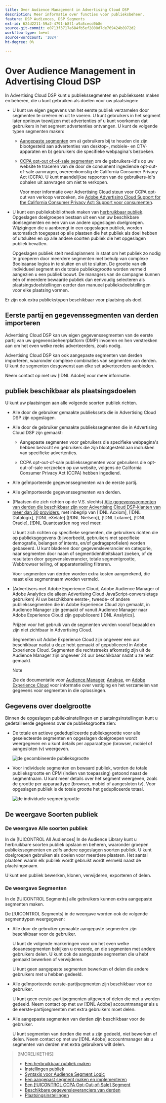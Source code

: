 ```yaml
---
title: Over Audience Management in Advertising Cloud DSP
description: Meer informatie over functies voor publieksbeheer.
feature: DSP Audiences, DSP Segments
exl-id: 624d2211-59a2-4791-b8f1-a9a5cecd0b8e
source-git-commit: e0713f3717a684fb5ef2808d7de769424b8972d2
workflow-type: tm+mt
source-wordcount: '1024'
ht-degree: 0%

---
```


# Over Audience Management in Advertising Cloud DSP

In Advertising Cloud DSP kunt u publiekssegmenten en publiekssets maken en beheren, die u kunt gebruiken als doelen voor uw plaatsingen:

* U kunt uw eigen gegevens van het eerste publiek verzamelen door segmenten te creëren en uit te voeren. U kunt gebruikers in het segment later opnieuw toewijzen met advertenties of u kunt voorkomen dat gebruikers in het segment advertenties ontvangen. U kunt de volgende typen segmenten maken:

   * [Aangepaste segmenten](/help/dsp/audiences/custom-segment-create.md) om a) gebruikers bij te houden die zijn blootgesteld aan advertenties van desktop-, mobiele- en CTV-apparaten en b) gebruikers die specifieke webpagina&#39;s bezoeken.

   * [CCPA opt-out of-of-sale segmenten](/help/dsp/audiences/ccpa-opt-out-segment-create.md) om de gebruikers-id&#39;s op uw website te traceren van de door de consument ingediende opt-out-of-sale aanvragen, overeenkomstig de California Consumer Privacy Act (CCPA). U kunt maandelijkse rapporten van de gebruikers-id&#39;s ophalen uit aanvragen om niet te verkopen.

      Voor meer informatie over Advertising Cloud steun voor CCPA opt-out van verkoop verzoeken, zie [Adobe Advertising Cloud Support for the California Consumer Privacy Act: Support voor consumenten](https://experienceleague.adobe.com/docs/advertising-cloud/privacy/ad-cloud-ccpa-opt-out-of-sale.html).

* U kunt een publieksbibliotheek maken van [herbruikbaar publiek](/help/dsp/audiences/reusable-audience-create.md). Opgeslagen doelgroepen bestaan uit een van uw beschikbare doelsegmenten en een van uw andere opgeslagen doelgroepen. Wijzigingen die u aanbrengt in een opgeslagen publiek, worden automatisch toegepast op alle plaatsen die het publiek als doel hebben of uitsluiten en op alle andere soorten publiek die het opgeslagen publiek bevatten.

   Opgeslagen publiek stelt mediaplanners in staat om het publiek zo nodig te groeperen door meerdere segmenten met behulp van complexe Booleaanse logica in te sluiten en uit te sluiten. De grootte van elk individueel segment en de totale publieksgrootte worden vermeld aangezien u een publiek bouwt. De managers van de campagne kunnen één of meerdere bewaarde publiek dan eenvoudig selecteren als plaatsingsdoelstellingen eerder dan manueel publieksdoelstellingen voor elke plaatsing vormen.

Er zijn ook extra publiekstypen beschikbaar voor plaatsing als doel.

## Eerste partij en gegevenssegmenten van derden importeren

Advertising Cloud DSP kan uw eigen gegevenssegmenten van de eerste partij van uw gegevensbeheerplatform (DMP) invoeren en hen verstrekken aan om het even welke reeks adverteerders, zoals nodig.

Advertising Cloud DSP kan ook aangepaste segmenten van derden importeren, waaronder complexe combinaties van segmenten van derden. U kunt de segmenten desgewenst aan elke set adverteerders aanbieden.

Neem contact op met uw [!DNL Adobe] voor meer informatie.

## publiek beschikbaar als plaatsingsdoelen

U kunt uw plaatsingen aan alle volgende soorten publiek richten.

* Alle door de gebruiker gemaakte publiekssets die in Advertising Cloud DSP zijn opgeslagen.

* Alle door de gebruiker gemaakte publiekssegmenten die in Advertising Cloud DSP zijn gemaakt:

   * Aangepaste segmenten voor gebruikers die specifieke webpagina&#39;s hebben bezocht en gebruikers die zijn blootgesteld aan indrukken van specifieke advertenties.

   * CCPA opt-out-of-sale publiekssegmenten voor gebruikers die opt-out-of-sale verzoeken op uw website, volgens de California Consumer Privacy Act (CCPA) hebben ingediend.

* Alle geïmporteerde gegevenssegmenten van de eerste partij.

* Alle geïmporteerde gegevenssegmenten van derden.

* (Plaatsen die zich richten op de V.S. slechts) [Alle gegevenssegmenten van derden die beschikbaar zijn voor Advertising Cloud DSP-klanten van meer dan 30 providers](/help/dsp/audiences/third-party-data-providers.md), met inbegrip van [!DNL Acxiom], [!DNL Datalogix], [!DNL eXelate] ([!DNL Nielsen]), [!DNL Lotame], [!DNL Oracle], [!DNL Quantcast]en nog veel meer.

   U kunt zich richten op specifieke segmenten, die gebruikers richten die op publieksgegevens (bijvoorbeeld, gebruikers met specifieke demografie, belangen of intents, en/of gedragsprofielen) worden gebaseerd. U kunt bladeren door gegevensleverancier en categorie, naar segmenten door naam of segmentidentiteitskaart zoeken, of de resultaten door gegevensleverancier, totale segmentgrootte, Webbrowser telling, of apparatentelling filtreren.

   Voor segmenten van derden worden extra kosten aangerekend, die naast elke segmentnaam worden vermeld.

* (Advertisers met Adobe Experience Cloud, Adobe Audience Manager of Adobe Analytics die alleen Advertising Cloud JavaScript-conversietags gebruiken) Al uw beschikbare eerste-, tweede- of andere publiekssegmenten die in Adobe Experience Cloud zijn gemaakt, in Audience Manager zijn gemaakt of vanuit Audience Manager naar Adobe Experience Cloud zijn gepubliceerd [!DNL Analytics].

   Prijzen voor het gebruik van de segmenten worden vooraf bepaald en zijn niet zichtbaar in Advertising Cloud.  <!-- Verify -->

   Segmenten uit Adobe Experience Cloud zijn ongeveer een uur beschikbaar nadat u deze hebt gemaakt of gepubliceerd in Adobe Experience Cloud. Segmenten die rechtstreeks afkomstig zijn uit de Audience Manager zijn ongeveer 24 uur beschikbaar nadat u ze hebt gemaakt. <!-- Verify all -->

   >[!NOTE]
   >
   >Zie de documentatie voor [Audience Manager](https://experienceleague.adobe.com/docs/audience-manager/user-guide/aam-home.html), [Analyse](https://experienceleague.adobe.com/docs/analytics.html), en [Adobe Experience Cloud](https://experienceleague.adobe.com/docs/core-services/interface/audiences/audience-library.html) voor informatie over vestiging en het verzamelen van gegevens voor segmenten in die oplossingen.

## Gegevens over doelgrootte

Binnen de opgeslagen publieksinstellingen en plaatsingsinstellingen kunt u gedetailleerde gegevens over de publieksgrootte zien:

* De totale en actieve gededupliceerde publieksgrootte voor alle geselecteerde segmenten en opgeslagen doelgroepen wordt weergegeven en u kunt details per apparaattype (browser, mobiel of aangesloten tv) weergeven.

   ![de gecombineerde publieksgrootte](/help/dsp/assets/audience-size.png)

* Voor individuele segmenten en bewaard publiek, worden de totale publieksgrootte en CPM (indien van toepassing) getoond naast de segmentnaam. U kunt meer details over het segment weergeven, zoals de grootte per apparaattype (browser, mobiel of aangesloten tv). Voor opgeslagen publiek is de totale grootte het gedupliceerde totaal.

   ![de individuele segmentgrootte](/help/dsp/assets/audience-size-segment.png)

## De weergave Soorten publiek

### De weergave Alle soorten publiek

In de [!UICONTROL All Audiences] In de Audience Library kunt u herbruikbare soorten publiek opslaan en beheren, waaronder groepen publiekssegmenten en zelfs andere opgeslagen soorten publiek. U kunt doelgroepen gebruiken als doelen voor meerdere plaatsen. Het aantal plaatsen waarin elk publiek wordt gebruikt wordt vermeld naast de plaatsingsnaam.

U kunt een publiek bewerken, klonen, verwijderen, exporteren of delen.

### De weergave Segmenten

In de [!UICONTROL Segments] alle gebruikers kunnen extra aangepaste segmenten maken.

De [!UICONTROL Segments] in de weergave worden ook de volgende segmenttypen weergegeven:

* Alle door de gebruiker gemaakte aangepaste segmenten zijn beschikbaar voor de gebruiker.

   U kunt de volgende markeringen voor om het even welke douanesegmenten bekijken u creeerde, en die segmenten met andere gebruikers delen. U kunt ook de aangepaste segmenten die u hebt gemaakt bewerken of verwijderen.

   U kunt geen aangepaste segmenten bewerken of delen die andere gebruikers met u hebben gedeeld.

* Alle geïmporteerde eerste-partijsegmenten zijn beschikbaar voor de gebruiker.

   U kunt geen eerste-partijsegmenten uitgeven of delen die met u werden gedeeld. Neem contact op met uw [!DNL Adobe] accountmanager als u de eerste-partijsegmenten met extra gebruikers moet delen.

* Alle aangepaste segmenten van derden zijn beschikbaar voor de gebruiker.

   U kunt segmenten van derden die met u zijn gedeeld, niet bewerken of delen. Neem contact op met uw [!DNL Adobe] accountmanager als u segmenten van derden met extra gebruikers wilt delen.

>[!MORELIKETHIS]
>
>* [Een herbruikbaar publiek maken](reusable-audience-create.md)
>* [Instellingen publiek](audience-settings.md)
>* [Syntaxis voor Audience Segment Logic](audience-segment-logic-syntax.md)
>* [Een aangepast segment maken en implementeren](custom-segment-create.md)
>* [Een [!UICONTROL CCPA Opt-Out-of-Sale] Segment](ccpa-opt-out-segment-create.md)
>* [Beschikbare gegevensleveranciers van derden](third-party-data-providers.md)
>* [Plaatsingsinstellingen](/help/dsp/campaign-management/placements/placement-settings.md)

